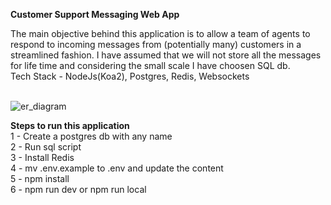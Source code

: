**Customer Support Messaging Web App**<br>

The main objective behind this application is to allow a team of agents to respond to incoming messages from (potentially many) customers in a streamlined fashion.
I have assumed that we will not store all the messages for life time and considering the small scale I have choosen SQL db.<br>
Tech Stack - NodeJs(Koa2), Postgres, Redis, Websockets <br><br>

![er_diagram](https://user-images.githubusercontent.com/9371846/130850946-af3372b3-c118-4999-9adf-64873361b494.png)


**Steps to run this application** <br>
1 - Create a postgres db with any name<br>
2 - Run sql script<br>
3 - Install Redis<br>
4 - mv .env.example to .env and update the content<br>
5 - npm install<br>
6 - npm run dev or npm run local<br>
